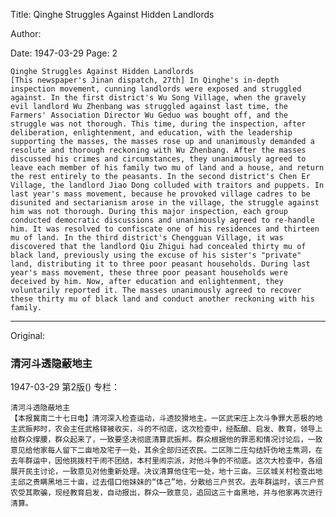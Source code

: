 Title: Qinghe Struggles Against Hidden Landlords

Author:

Date: 1947-03-29
Page: 2

    Qinghe Struggles Against Hidden Landlords
    [This newspaper's Jinan dispatch, 27th] In Qinghe's in-depth inspection movement, cunning landlords were exposed and struggled against. In the first district's Wu Song Village, when the gravely evil landlord Wu Zhenbang was struggled against last time, the Farmers' Association Director Wu Geduo was bought off, and the struggle was not thorough. This time, during the inspection, after deliberation, enlightenment, and education, with the leadership supporting the masses, the masses rose up and unanimously demanded a resolute and thorough reckoning with Wu Zhenbang. After the masses discussed his crimes and circumstances, they unanimously agreed to leave each member of his family two mu of land and a house, and return the rest entirely to the peasants. In the second district's Chen Er Village, the landlord Jiao Dong colluded with traitors and puppets. In last year's mass movement, because he provoked village cadres to be disunited and sectarianism arose in the village, the struggle against him was not thorough. During this major inspection, each group conducted democratic discussions and unanimously agreed to re-handle him. It was resolved to confiscate one of his residences and thirteen mu of land. In the third district's Chengguan Village, it was discovered that the landlord Qiu Zhigui had concealed thirty mu of black land, previously using the excuse of his sister's "private" land, distributing it to three poor peasant households. During last year's mass movement, these three poor peasant households were deceived by him. Now, after education and enlightenment, they voluntarily reported it. The masses unanimously agreed to recover these thirty mu of black land and conduct another reckoning with his family.



<hr /> 

Original: 


### 清河斗透隐蔽地主

1947-03-29
第2版()
专栏：

    清河斗透隐蔽地主
    【本报冀南二十七日电】清河深入检查运动，斗透狡猾地主。一区武宋庄上次斗争罪大恶极的地主武振邦时，农会主任武格铎被收买，斗的不彻底，这次检查中，经酝酿、启发、教育，领导上给群众撑腰，群众起来了，一致要坚决彻底清算武振邦。群众根据他的罪恶和情况讨论后，一致意见给他家每人留下二亩地及宅子一处，其余全部归还农民。二区陈二庄勾结奸伪地主焦洞，在去年群运中，因他挑拨村干闹不团结，本村里闹宗派，对他斗争的不彻底。这次大检查中，各组展开民主讨论，一致意见对他重新处理。决议清算他住宅一处，地十三亩。三区城关村检查出地主邱之贵瞒黑地三十亩，过去借口他妹妹的“体己”地，分散给三户贫农。去年群运时，该三户贫农受其欺骗，现经教育启发，自动报出，群众一致意见，追回这三十亩黑地，并与他家再次进行清算。
